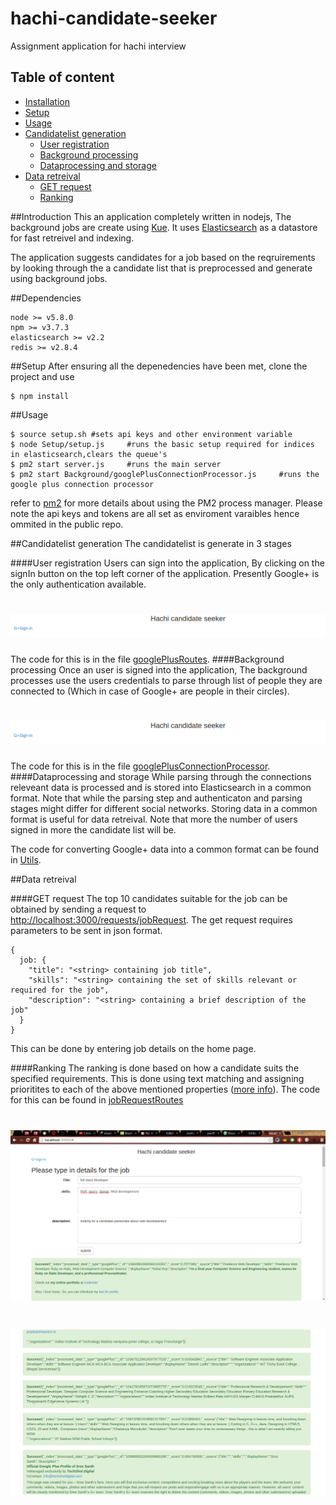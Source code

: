 # hachi-candidate-seeker
Assignment application for hachi interview

## Table of content

- [Installation](#introduction)
- [Setup](#setup)
- [Usage](#usage)
- [Candidatelist generation](#candidatelist-generation)
    - [User registration](#user-registration)
    - [Background processing](#background-processing)
    - [Dataprocessing and storage](#dataprocessing-and-storage)
- [Data retreival](#data-retreival)
    - [GET request](#get-request)
    - [Ranking](#ranking)

##Introduction
This an application completely written in nodejs, The background jobs are create using [Kue](https://github.com/Automattic/kue). It uses [Elasticsearch](https://www.elastic.co/products/elasticsearch) as a datastore for fast retreivel and indexing.

The application suggests candidates for a job based on the reqruirements by looking through the a candidate list that is preprocessed and generate using background jobs. 

##Dependencies
    
    node >= v5.8.0
    npm >= v3.7.3
    elasticsearch >= v2.2
    redis >= v2.8.4

##Setup
  After ensuring all the depenedencies have been met, clone the project and use

    $ npm install
  
##Usage

    $ source setup.sh #sets api keys and other environment variable
    $ node Setup/setup.js     #runs the basic setup required for indices in elasticsearch,clears the queue's
    $ pm2 start server.js     #runs the main server
    $ pm2 start Background/googlePlusConnectionProcessor.js     #runs the google plus connection processor
refer to [pm2](https://github.com/Unitech/pm2) for more details about using the PM2 process manager. Please note the api  keys and tokens are all set as enviroment varaibles hence ommited in the public repo.

##Candidatelist generation
The candidatelist is generate in 3 stages

####User registration
Users can sign into the application, By clicking on the signIn button on the top left corner of the application.
Presently Google+ is the only authentication available. 

# ![pageres](media/signIn.png)

The code for this is in the file [googlePlusRoutes](Routes/googlePlusRoutes.js).
####Background processing
Once an user is signed into the application, The background processes use the users credentials to parse through list of people they are connected to (Which in case of Google+ are people in their circles).

# ![pageres](media/backgroundProcessing.png)

The code for this is in the file [googlePlusConnectionProcessor](Background/googlePlusConnectionProcessor.js).
####Dataprocessing and storage
While parsing through the connections releveant data is processed and is stored into Elasticsearch in a common format. Note that while the parsing step and authenticaton and parsing stages might differ for different social networks. Storing data in a common format is useful for data retreival. Note that more the number of users signed in more the candidate list will be.


The code for converting Google+ data into a common format can be found in [Utils](Utils/Utils.js).

##Data retreival

####GET request
The top 10 candidates suitable for the job can be obtained by sending a request to [http://localhost:3000/requests/jobRequest](http://slocalhost:3000/requests/jobRequest). The get request requires parameters to be sent in json format.

    {
      job: {
        "title": "<string> containing job title",
        "skills": "<string> containing the set of skills relevant or required for the job",
        "description": "<string> containing a brief description of the job"
      }
    }
This can be done by entering job details on the home page. 

####Ranking
The ranking is done based on how a candidate suits the specified requirements. This is done using text matching and assigning prioritites to each of the above mentioned properties ([more info](https://www.elastic.co/guide/en/elasticsearch/guide/current/_boosting_query_clauses.html)). The code for this can be found in  [jobRequestRoutes](Requests/jobRequestRoutes.js)

# ![pageres](media/enter.png)

# ![pageres](media/results.png)



